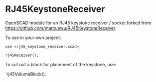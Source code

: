 RJ45KeystoneReceiver
====================

OpenSCAD module for an RJ45 keystone receiver / socket
forked from https://github.com/marcuswu/RJ45KeystoneReceiver

To use in your own project:

```
use <rj45_keystone_receiver.scad>;

rj45Receiver();
```

To cut out a block for placement of the keystone, use:

`rj45VolumeBlock();
